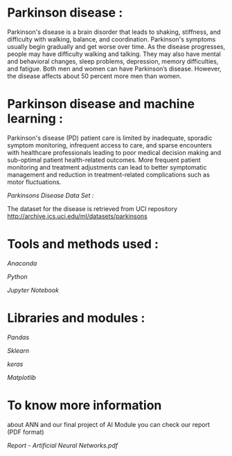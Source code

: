 # Parkinson disease :

Parkinson's disease is a brain disorder that leads to shaking, stiffness, and difficulty with walking,
balance, and coordination.
Parkinson's symptoms usually begin gradually and get worse over time. As the disease progresses,
people may have difficulty walking and talking. They may also have mental and behavioral changes,
sleep problems, depression, memory difficulties, and fatigue.
Both men and women can have Parkinson’s
disease. However, the disease affects about
50 percent more men than women.

# Parkinson disease and machine learning :

Parkinson's disease (PD) patient care is limited by inadequate, sporadic symptom monitoring, infrequent
access to care, and sparse encounters with healthcare professionals leading to poor medical decision making
and sub-optimal patient health-related outcomes. More frequent patient monitoring and treatment
adjustments can lead to better symptomatic management and reduction in treatment-related complications
such as motor fluctuations.

  *Parkinsons Disease Data Set :*
  
  The dataset for the disease is retrieved from UCI repository
  http://archive.ics.uci.edu/ml/datasets/parkinsons 

  # Tools and methods used :
  
  _Anaconda_ 
  
  _Python_ 
  
  _Jupyter Notebook_
  
  # Libraries and modules :
  
  _Pandas_
  
  _Sklearn_
  
  _keras_
  
  _Matplotlib_
  

# To know more information 

about ANN and our final project of AI Module you can check our report (PDF format) 

_Report - Artificial Neural Networks.pdf_
